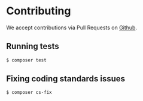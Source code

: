 # Contributing

We accept contributions via Pull Requests on [Github](https://github.com/igorvuckovic/distribution).

## Running tests

``` bash
$ composer test
```

## Fixing coding standards issues

``` bash
$ composer cs-fix
```
